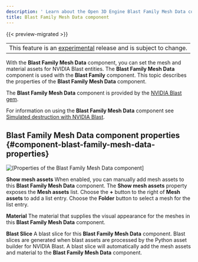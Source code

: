 ```yaml
---
description: ' Learn about the Open 3D Engine Blast Family Mesh Data component. '
title: Blast Family Mesh Data component
---
```


{{< preview-migrated >}}

|  |
| --- |
| This feature is an [experimental](/docs/userguide/ly-glos-chap#experimental) release and is subject to change\.  |

With the **Blast Family Mesh Data** component, you can set the mesh and material assets for NVIDIA Blast entities\. The **Blast Family Mesh Data** component is used with the **Blast Family** component\. This topic describes the properties of the **Blast Family Mesh Data** component\.

The **Blast Family Mesh Data** component is provided by the [NVIDIA Blast gem](/docs/user-guide/interactivity/physics/nvidia-blast/_index.md)\.

For information on using the **Blast Family Mesh Data** component see [Simulated destruction with NVIDIA Blast](/docs/user-guide/interactivity/physics/nvidia-blast/simulate/)\.

## Blast Family Mesh Data component properties {#component-blast-family-mesh-data-properties}

![\[Properties of the Blast Family Mesh Data component\]](/images/user-guide/physx/blast/ui-blast-family-mesh-data-component.png)

**Show mesh assets**
When enabled, you can manually add mesh assets to this **Blast Family Mesh Data** component\.
The **Show mesh assets** property exposes the **Mesh assets** list\. Choose the **\+** button to the right of **Mesh assets** to add a list entry\. Choose the **Folder** button to select a mesh for the list entry\.

**Material**
The material that supplies the visual appearance for the meshes in this **Blast Family Mesh Data** component\.

**Blast Slice**
A blast slice for this **Blast Family Mesh Data** component\. Blast slices are generated when blast assets are processed by the Python asset builder for NVIDIA Blast\. A blast slice will automatically add the mesh assets and material to the **Blast Family Mesh Data** component\.
